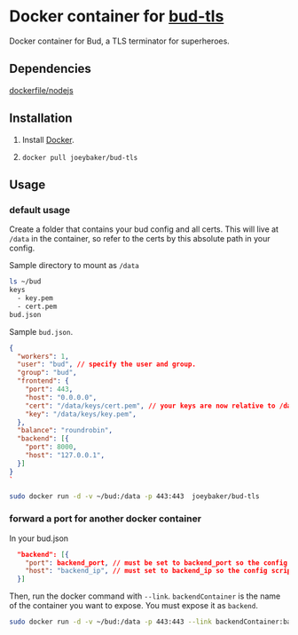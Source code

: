 # Docker container for [bud-tls](https://github.com/indutny/bud)

Docker container for Bud, a TLS terminator for superheroes.

## Dependencies

[dockerfile/nodejs](https://github.com/dockerfile/nodejs)

## Installation

1. Install [Docker](https://www.docker.io/).

2. `docker pull joeybaker/bud-tls`

## Usage
### default usage
Create a folder that contains your bud config and all certs. This will live at `/data` in the container, so refer to the certs by this absolute path in your config.

Sample directory to mount as `/data`
```bash
ls ~/bud
keys
  - key.pem
  - cert.pem
bud.json
```

Sample `bud.json`.
```json
{
  "workers": 1,
  "user": "bud", // specify the user and group.
  "group": "bud",
  "frontend": {
    "port": 443,
    "host": "0.0.0.0",
    "cert": "/data/keys/cert.pem", // your keys are now relative to /data
    "key": "/data/keys/key.pem",
  },
  "balance": "roundrobin",
  "backend": [{
    "port": 8000,
    "host": "127.0.0.1",
  }]
}
`
```

```bash
sudo docker run -d -v ~/bud:/data -p 443:443  joeybaker/bud-tls
```

### forward a port for another docker container
In your bud.json
```json
  "backend": [{
    "port": backend_port, // must be set to backend_port so the config script can dynamicall replace with the other container's port
    "host": "backend_ip", // must set to backend_ip so the config script can dynamically replace this with the other container's ip
  }]
```

Then, run the docker command with `--link`. `backendContainer` is the name of the container you want to expose. You must expose it as `backend`.
```bash
sudo docker run -d -v ~/bud:/data -p 443:443 --link backendContainer:backend joeybaker/bud-tls
```
